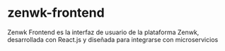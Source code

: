 # zenwk-frontend
 Zenwk Frontend es la interfaz de usuario de la plataforma Zenwk, desarrollada con React.js y diseñada para integrarse con microservicios 
